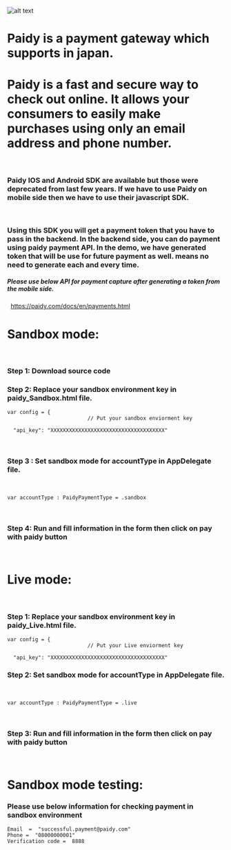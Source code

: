 ![alt text](https://github.com/HemantDixit10/Paidy_IOS/blob/Developement/Paidy_ios/Paddy_ios/paidy_icon.png)

# Paidy is a payment gateway which supports in japan.
# Paidy is a fast and secure way to check out online. It allows your consumers to easily make purchases using only an email address and phone number.
 
### Paidy IOS and Android SDK are available but those were deprecated from last few years. If we have to use Paidy on mobile side then we have to use their javascript SDK.
 
### Using this SDK you will get a payment token that you have to pass in the backend. In the backend side, you can do payment using paidy payment API. In the demo, we have generated token that will be use for future payment as well. means no need to generate each and every time.
##### Please use below API for payment capture after generating a token from the mobile side.
 
https://paidy.com/docs/en/payments.html
 
# Sandbox mode:
 
### Step 1: Download source code
### Step 2: Replace your sandbox environment key in paidy_Sandbox.html file. 
```
var config = {
                          // Put your sandbox enviorment key
                           "api_key": "XXXXXXXXXXXXXXXXXXXXXXXXXXXXXXXXXXXXX"
```
 
### Step 3 : Set sandbox mode for accountType in AppDelegate file.
 
```
var accountType : PaidyPaymentType = .sandbox
```
 
### Step 4: Run and fill information in the form then click on pay with paidy button
 
 
# Live mode:
 
### Step 1: Replace your sandbox environment key in paidy_Live.html file. 
```
var config = {
                          // Put your Live enviorment key
                           "api_key": "XXXXXXXXXXXXXXXXXXXXXXXXXXXXXXXXXXXXX"
```
### Step 2: Set sandbox mode for accountType in AppDelegate file.
 
```
var accountType : PaidyPaymentType = .live
```
 
### Step 3: Run and fill information in the form then click on pay with paidy button
 
# Sandbox mode testing:
### Please use below information for checking payment in sandbox environment 
```
Email  =  "successful.payment@paidy.com"
Phone =  "08000000001"
Verification code =  8888
```
